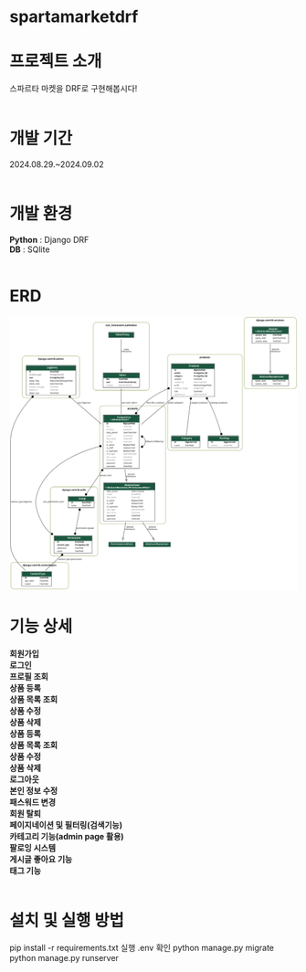# spartamarketdrf

# **프로젝트 소개**<br>
스파르타 마켓을 DRF로 구현해봅시다!<br>
<br>
# **개발 기간**<br>
2024.08.29.~2024.09.02<br>
<br>
# **개발 환경**<br>
**Python** : Django DRF<br>
**DB** : SQlite<br>
<br>
# **ERD**<br>
![image](https://github.com/leeyounghuncom/spartamarketdrf/blob/main/readme/erd.png?raw=true)
<br>
# **기능 상세**<br>
**회원가입**<br>
**로그인**<br>
**프로필 조회**<br>
**상품 등록**<br>
**상품 목록 조회**<br>
**상품 수정**<br>
**상품 삭제**<br>
**상품 등록**<br>
**상품 목록 조회**<br>
**상품 수정**<br>
**상품 삭제**<br>
**로그아웃**<br>
**본인 정보 수정**<br>
**패스워드 변경**<br>
**회원 탈퇴**<br>
**페이지네이션 및 필터링(검색기능)**<br>
**카테고리 기능(admin page 활용)**<br>
**팔로잉 시스템**<br>
**게시글 좋아요 기능**<br>
**태그 기능**<br>
<br>
# **설치 및 실행 방법**<br>
  
  pip install -r requirements.txt 실행
  .env 확인
  python manage.py migrate
  python manage.py runserver



